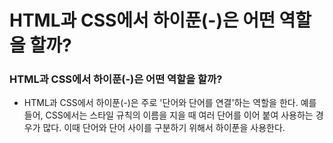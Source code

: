 # HTML과 CSS에서 하이푼(-)은 어떤 역할을 할까?

### HTML과 CSS에서 하이푼(-)은 어떤 역할을 할까?
- HTML과 CSS에서 하이푼(-)은 주로 '단어와 단어를 연결'하는 역할을 한다. 예를 들어, CSS에서는 스타일 규칙의 이름을 지을 때 여러 단어를 이어 붙여 사용하는 경우가 많다. 이때 단어와 단어 사이를 구분하기 위해서 하이푼을 사용한다.